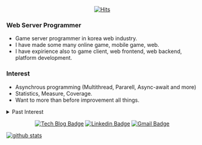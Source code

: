 <div align=center>

[![Hits](https://hits.seeyoufarm.com/api/count/incr/badge.svg?url=https%3A%2F%2Fgithub.com%2F1akewood)](https://hits.seeyoufarm.com) 

</div>

### Web Server Programmer

- Game server programmer in korea web industry.
- I have made some many online game, mobile game, web.
- I have expirience also to game client, web frontend, web backend, platform development.

### Interest

- Asynchrous programming (Multithread, Pararell, Async-await and more)
- Statistics, Measure, Coverage.
- Want to more than before improvement all things.
<details>
<summary>Past Interest</summary>
<div markdown="1">
  
  
|제목|내용|
|--|--|
|1|1|
|2|10|

</div>
</details>

<div align=center>

[![Tech Blog Badge](http://img.shields.io/badge/-Tech%20blog-black?style=flat-square&logo=github&link=https://1akewood.github.io/)](https://1akewood.github.io/) 
[![Linkedin Badge](https://img.shields.io/badge/-LinkedIn-blue?style=flat-square&logo=Linkedin&logoColor=white&link=https://www.linkedin.com/in/elky-96299bb1//)](https://www.linkedin.com/in/elky-96299bb1/) 
[![Gmail Badge](https://img.shields.io/badge/-Gmail-d14836?style=flat-square&logo=Gmail&logoColor=white&link=mailto:sangwoo98.kang@gmail.com)](mailto:sangwoo98.kang@gmail.com)

</div>

[![github stats](https://github-readme-stats.vercel.app/api?username=1akewood)](https://github.com/1akewood)

